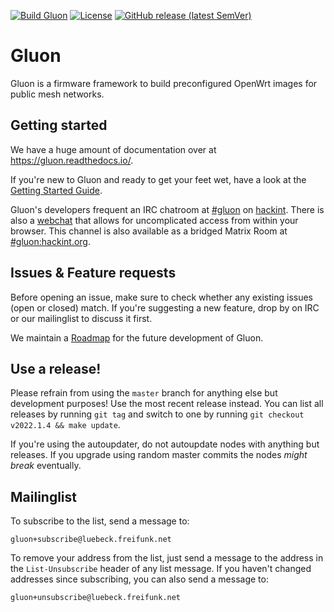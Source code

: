 [![Build Gluon](https://github.com/freifunk-gluon/gluon/actions/workflows/build-gluon.yml/badge.svg?branch=master)](https://github.com/freifunk-gluon/gluon/actions/workflows/build-gluon.yml)
[![License](https://img.shields.io/badge/License-BSD%202--Clause-orange.svg)](https://opensource.org/licenses/BSD-2-Clause)
[![GitHub release (latest SemVer)](https://img.shields.io/github/v/release/freifunk-gluon/gluon?sort=semver)](https://github.com/freifunk-gluon/gluon/releases/latest)

# Gluon

Gluon is a firmware framework to build preconfigured OpenWrt images for public mesh networks.

## Getting started

We have a huge amount of documentation over at https://gluon.readthedocs.io/.

If you're new to Gluon and ready to get your feet wet, have a look at the
[Getting Started Guide](https://gluon.readthedocs.io/en/latest/user/getting_started.html).

Gluon's developers frequent an IRC chatroom at [#gluon](ircs://irc.hackint.org/#gluon)
on [hackint](https://hackint.org/). There is also a [webchat](https://webirc.hackint.org/#irc://irc.hackint.org/#gluon)
that allows for uncomplicated access from within your browser. This channel is also available as a bridged Matrix Room at [#gluon:hackint.org](https://matrix.to/#/#gluon:hackint.org).

## Issues & Feature requests

Before opening an issue, make sure to check whether any existing issues
(open or closed) match. If you're suggesting a new feature, drop by on IRC or
our mailinglist to discuss it first.

We maintain a [Roadmap](https://github.com/freifunk-gluon/gluon/wiki/Roadmap) for
the future development of Gluon.

## Use a release!

Please refrain from using the `master` branch for anything else but development purposes!
Use the most recent release instead. You can list all releases by running `git tag`
and switch to one by running `git checkout v2022.1.4 && make update`.

If you're using the autoupdater, do not autoupdate nodes with anything but releases.
If you upgrade using random master commits the nodes *might break* eventually.

## Mailinglist

To subscribe to the list, send a message to:

    gluon+subscribe@luebeck.freifunk.net

To remove your address from the list, just send a message to
the address in the `List-Unsubscribe` header of any list
message. If you haven't changed addresses since subscribing,
you can also send a message to:

    gluon+unsubscribe@luebeck.freifunk.net

